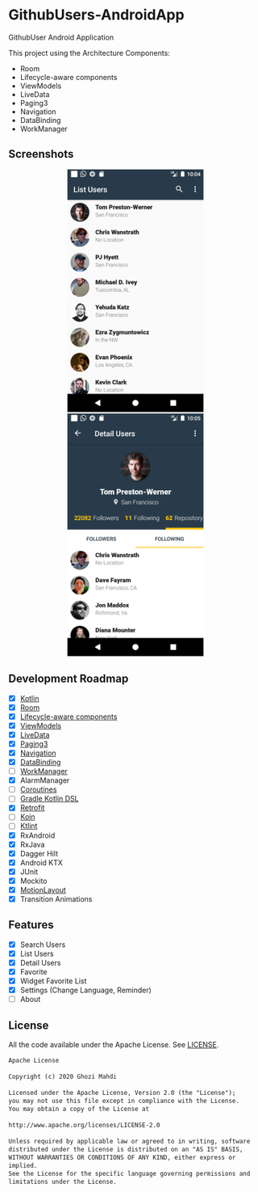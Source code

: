 # GithubUsers-AndroidApp
GithubUser Android Application

This project using the Architecture Components:
- Room
- Lifecycle-aware components
- ViewModels
- LiveData
- Paging3
- Navigation
- DataBinding
- WorkManager

## Screenshots

<p align="center">
  <img src="ss/main.png" width="270" alt="Home">
  <img src="ss/details.png" width="270" alt="Detail">
</p>

## Development Roadmap

- [x] [Kotlin](https://kotlinlang.org/)
- [x] [Room](https://developer.android.com/topic/libraries/architecture/room)
- [x] [Lifecycle-aware components](https://developer.android.com/topic/libraries/architecture/lifecycle)
- [x] [ViewModels](https://developer.android.com/topic/libraries/architecture/viewmodel)
- [x] [LiveData](https://developer.android.com/topic/libraries/architecture/livedata)
- [x] [Paging3](https://developer.android.com/topic/libraries/architecture/paging/)
- [x] [Navigation](https://developer.android.com/topic/libraries/architecture/navigation)
- [x] [DataBinding](https://developer.android.com/topic/libraries/data-binding)
- [ ] [WorkManager](https://developer.android.com/topic/libraries/architecture/workmanager/)
- [x] AlarmManager
- [ ] [Coroutines](https://developer.android.com/topic/libraries/architecture/coroutines)
- [ ] [Gradle Kotlin DSL](https://docs.gradle.org/current/userguide/kotlin_dsl.html)
- [x] [Retrofit](https://square.github.io/retrofit/)
- [ ] [Koin](https://insert-koin.io/)
- [ ] [Ktlint](https://ktlint.github.io/)
- [x] RxAndroid
- [x] RxJava
- [x] Dagger Hilt
- [x] Android KTX
- [x] JUnit
- [x] Mockito
- [x] [MotionLayout](https://developer.android.com/training/constraint-layout/motionlayout)
- [x] Transition Animations

## Features

- [x] Search Users
- [x] List Users
- [x] Detail Users
- [x] Favorite
- [x] Widget Favorite List
- [x] Settings (Change Language, Reminder)
- [ ] About

## License

All the code available under the Apache License. See [LICENSE](LICENSE).

```
Apache License

Copyright (c) 2020 Ghozi Mahdi

Licensed under the Apache License, Version 2.0 (the "License");
you may not use this file except in compliance with the License.
You may obtain a copy of the License at

http://www.apache.org/licenses/LICENSE-2.0

Unless required by applicable law or agreed to in writing, software
distributed under the License is distributed on an "AS IS" BASIS,
WITHOUT WARRANTIES OR CONDITIONS OF ANY KIND, either express or implied.
See the License for the specific language governing permissions and
limitations under the License.
```
